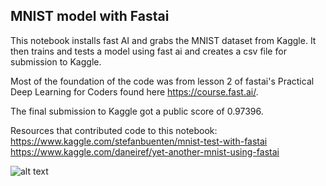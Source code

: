 ## MNIST model with Fastai

This notebook installs fast AI and grabs the MNIST dataset from Kaggle. It then trains and tests a model using fast ai and creates a csv file for submission to Kaggle.

Most of the foundation of the code was from lesson 2 of fastai's Practical Deep Learning for Coders found here https://course.fast.ai/.

The final submission to Kaggle got a public score of 0.97396.

Resources that contributed code to this notebook:
<br>
https://www.kaggle.com/stefanbuenten/mnist-test-with-fastai
<br>
https://www.kaggle.com/daneiref/yet-another-mnist-using-fastai


![alt text](https://miro.medium.com/max/2482/0*xqJA1mCMLc7b64H1.png)
